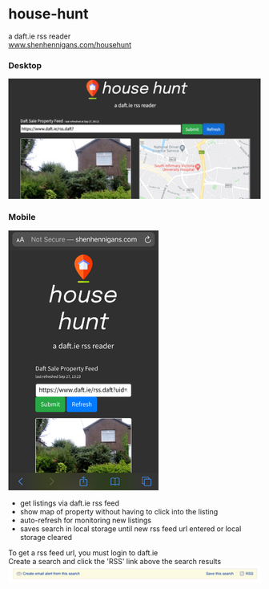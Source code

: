 # house-hunt
a daft.ie rss reader<br>
www.shenhennigans.com/househunt<br>
<h3>Desktop</h3>
<img src="img/hh.png">
<h3>Mobile</h3>
<img src="img/mobile.jpg" width="300px">
<ul>
<li>get listings via daft.ie rss feed</li>
<li>show map of property without having to click into the listing</li>
<li>auto-refresh for monitoring new listings</li>
<li>saves search in local storage until new rss feed url entered or local storage cleared</li>
</ul>

To get a rss feed url, you must login to daft.ie<br>
Create a search and click the 'RSS' link above the search results<br>
<img src="img/rss.png">
